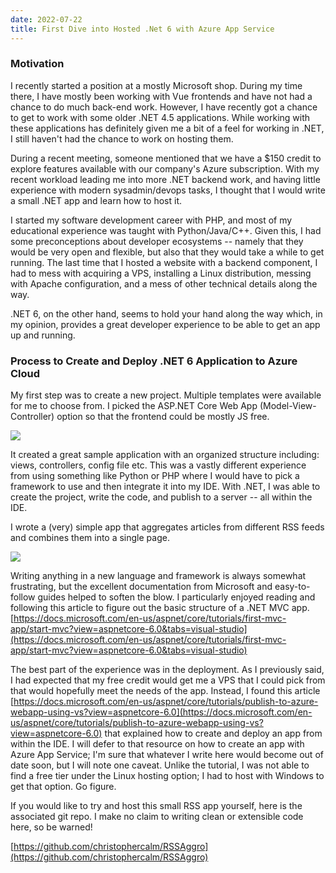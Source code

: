 ```yaml
---
date: 2022-07-22
title: First Dive into Hosted .Net 6 with Azure App Service
---
```


### Motivation

I recently started a position at a mostly Microsoft shop. During my time there, I have mostly been working with Vue frontends and have not had a chance to do much back-end work. However, I have recently got a chance to get to work with some older .NET 4.5 applications. While working with these applications has definitely given me a bit of a feel for working in .NET, I still haven't had the chance to work on hosting them. 

During a recent meeting, someone mentioned that we have a $150 credit to explore features available with our company's Azure subscription. With my recent workload leading me into more .NET backend work, and having little experience with modern sysadmin/devops tasks, I thought that I would write a small .NET app and learn how to host it. 

I started my software development career with PHP, and most of my educational experience was taught with Python/Java/C++. Given this, I had some preconceptions about developer ecosystems -- namely that they would be very open and flexible, but also that they would take a while to get running. The last time that I hosted a website with a backend component, I had to mess with acquiring a VPS, installing a Linux distribution, messing with Apache configuration, and a mess of other technical details along the way. 

.NET 6, on the other hand, seems to hold your hand along the way which, in my opinion, provides a great developer experience to be able to get an app up and running. 

### Process to Create and Deploy .NET 6 Application to Azure Cloud

My first step was to create a new project. Multiple templates were available for me to choose from. I picked the ASP.NET Core Web App (Model-View-Controller) option so that the frontend could be mostly JS free. 

<img src="https://i.imgur.com/mqQ2n4y.png"></img>

It created a great sample application with an organized structure including: views, controllers, config file etc. This was a vastly different experience from using something like Python or PHP where I would have to pick a framework to use and then integrate it into my IDE. With .NET, I was able to create the project, write the code, and publish to a server -- all within the IDE. 

I wrote a (very) simple app that aggregates articles from different RSS feeds and combines them into a single page. 

<img src="https://i.imgur.com/2Tc05SE.png"></img>

Writing anything in a new language and framework is always somewhat frustrating, but the excellent documentation from Microsoft and easy-to-follow guides helped to soften the blow. I particularly enjoyed reading and following this article to figure out the basic structure of a .NET MVC app. [https://docs.microsoft.com/en-us/aspnet/core/tutorials/first-mvc-app/start-mvc?view=aspnetcore-6.0&tabs=visual-studio](https://docs.microsoft.com/en-us/aspnet/core/tutorials/first-mvc-app/start-mvc?view=aspnetcore-6.0&tabs=visual-studio)

The best part of the experience was in the deployment. As I previously said, I had expected that my free credit would get me a VPS that I could pick from that would hopefully meet the needs of the app. Instead, I found this article [https://docs.microsoft.com/en-us/aspnet/core/tutorials/publish-to-azure-webapp-using-vs?view=aspnetcore-6.0](https://docs.microsoft.com/en-us/aspnet/core/tutorials/publish-to-azure-webapp-using-vs?view=aspnetcore-6.0) that explained how to create and deploy an app from within the IDE. I will defer to that resource on how to create an app with Azure App Service; I'm sure that whatever I write here would become out of date soon, but I will note one caveat. Unlike the tutorial, I was not able to find a free tier under the Linux hosting option; I had to host with Windows to get that option. Go figure. 

If you would like to try and host this small RSS app yourself, here is the associated git repo. I make no claim to writing clean or extensible code here, so be warned!

[https://github.com/christophercalm/RSSAggro](https://github.com/christophercalm/RSSAggro)





